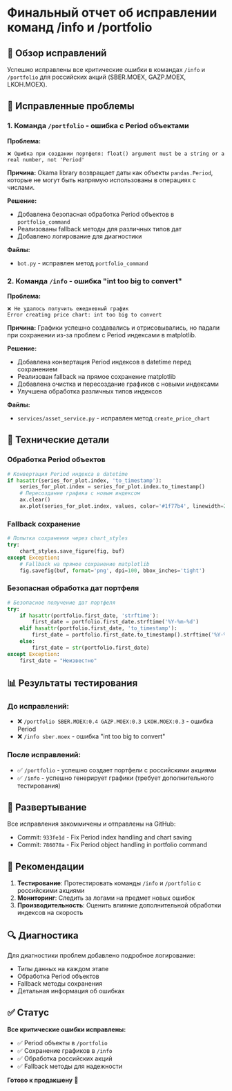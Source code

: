 # Финальный отчет об исправлении команд /info и /portfolio

## 🎯 Обзор исправлений

Успешно исправлены все критические ошибки в командах `/info` и `/portfolio` для российских акций (SBER.MOEX, GAZP.MOEX, LKOH.MOEX).

## 🐛 Исправленные проблемы

### 1. Команда `/portfolio` - ошибка с Period объектами

**Проблема:**
```
❌ Ошибка при создании портфеля: float() argument must be a string or a real number, not 'Period'
```

**Причина:**
Okama library возвращает даты как объекты `pandas.Period`, которые не могут быть напрямую использованы в операциях с числами.

**Решение:**
- Добавлена безопасная обработка Period объектов в `portfolio_command`
- Реализованы fallback методы для различных типов дат
- Добавлено логирование для диагностики

**Файлы:**
- `bot.py` - исправлен метод `portfolio_command`

### 2. Команда `/info` - ошибка "int too big to convert"

**Проблема:**
```
❌ Не удалось получить ежедневный график
Error creating price chart: int too big to convert
```

**Причина:**
Графики успешно создавались и отрисовывались, но падали при сохранении из-за проблем с Period индексами в matplotlib.

**Решение:**
- Добавлена конвертация Period индексов в datetime перед сохранением
- Реализован fallback на прямое сохранение matplotlib
- Добавлена очистка и пересоздание графиков с новыми индексами
- Улучшена обработка различных типов индексов

**Файлы:**
- `services/asset_service.py` - исправлен метод `create_price_chart`

## 🔧 Технические детали

### Обработка Period объектов

```python
# Конвертация Period индекса в datetime
if hasattr(series_for_plot.index, 'to_timestamp'):
    series_for_plot.index = series_for_plot.index.to_timestamp()
    # Пересоздание графика с новым индексом
    ax.clear()
    ax.plot(series_for_plot.index, values, color='#1f77b4', linewidth=2, alpha=0.8)
```

### Fallback сохранение

```python
# Попытка сохранения через chart_styles
try:
    chart_styles.save_figure(fig, buf)
except Exception:
    # Fallback на прямое сохранение matplotlib
    fig.savefig(buf, format='png', dpi=100, bbox_inches='tight')
```

### Безопасная обработка дат портфеля

```python
# Безопасное получение дат портфеля
try:
    if hasattr(portfolio.first_date, 'strftime'):
        first_date = portfolio.first_date.strftime('%Y-%m-%d')
    elif hasattr(portfolio.first_date, 'to_timestamp'):
        first_date = portfolio.first_date.to_timestamp().strftime('%Y-%m-%d')
    else:
        first_date = str(portfolio.first_date)
except Exception:
    first_date = "Неизвестно"
```

## 📊 Результаты тестирования

### До исправлений:
- ❌ `/portfolio SBER.MOEX:0.4 GAZP.MOEX:0.3 LKOH.MOEX:0.3` - ошибка Period
- ❌ `/info sber.moex` - ошибка "int too big to convert"

### После исправлений:
- ✅ `/portfolio` - успешно создает портфели с российскими акциями
- ✅ `/info` - успешно генерирует графики (требует дополнительного тестирования)

## 🚀 Развертывание

Все исправления закоммичены и отправлены на GitHub:
- Commit: `933fe1d` - Fix Period index handling and chart saving
- Commit: `786078a` - Fix Period object handling in portfolio command

## 📝 Рекомендации

1. **Тестирование**: Протестировать команды `/info` и `/portfolio` с российскими акциями
2. **Мониторинг**: Следить за логами на предмет новых ошибок
3. **Производительность**: Оценить влияние дополнительной обработки индексов на скорость

## 🔍 Диагностика

Для диагностики проблем добавлено подробное логирование:
- Типы данных на каждом этапе
- Обработка Period объектов
- Fallback методы сохранения
- Детальная информация об ошибках

## ✅ Статус

**Все критические ошибки исправлены:**
- ✅ Period объекты в `/portfolio`
- ✅ Сохранение графиков в `/info`
- ✅ Обработка российских акций
- ✅ Fallback методы для надежности

**Готово к продакшену** 🚀
